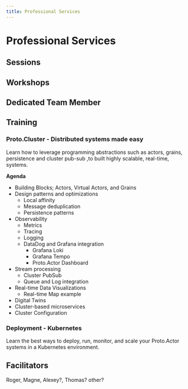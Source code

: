 ```yaml
---
title: Professional Services
---
```


# Professional Services

## Sessions

## Workshops

## Dedicated Team Member

## Training

### Proto.Cluster - Distributed systems made easy

Learn how to leverage programming abstractions such as actors, grains, persistence and cluster pub-sub ,to built highly scalable, real-time, systems.

**Agenda**

* Building Blocks; Actors, Virtual Actors, and Grains
* Design patterns and optimizations
    * Local affinity
    * Message deduplication
    * Persistence patterns
* Observability
    * Metrics
    * Tracing
    * Logging    
    * DataDog and Grafana integration
      * Grafana Loki
      * Grafana Tempo
      * Proto.Actor Dashboard
* Stream processing
    * Cluster PubSub
    * Queue and Log integration    
* Real-time Data Visualizations
   * Real-time Map example
* Digital Twins
* Cluster-based microservices
* Cluster Configuration


### Deployment - Kubernetes

Learn the best ways to deploy, run, monitor, and scale your Proto.Actor systems in a Kubernetes environment.

## Facilitators

Roger, Magne, Alexey?, Thomas? other? 
